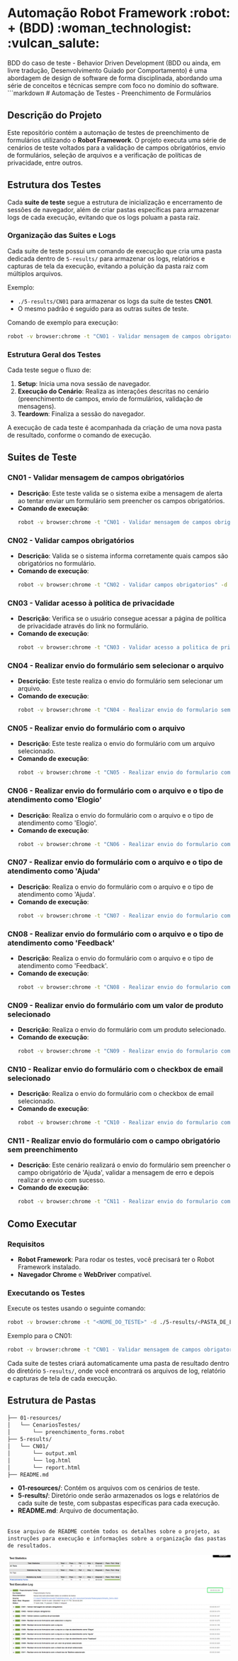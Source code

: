 <h1>  Automação Robot Framework :robot: + (BDD)  :woman_technologist: :vulcan_salute: </h1>
BDD do caso de teste - Behavior Driven Development (BDD ou ainda, em livre tradução, Desenvolvimento Guiado por Comportamento) é uma abordagem de design de software de forma disciplinada, abordando uma série de conceitos e técnicas sempre com foco no domínio do software.
```markdown
# Automação de Testes - Preenchimento de Formulários

## Descrição do Projeto

Este repositório contém a automação de testes de preenchimento de formulários utilizando o **Robot Framework**. O projeto executa uma série de cenários de teste voltados para a validação de campos obrigatórios, envio de formulários, seleção de arquivos e a verificação de políticas de privacidade, entre outros.

## Estrutura dos Testes

Cada **suite de teste** segue a estrutura de inicialização e encerramento de sessões de navegador, além de criar pastas específicas para armazenar logs de cada execução, evitando que os logs poluam a pasta raiz.

### Organização das Suites e Logs

Cada suite de teste possui um comando de execução que cria uma pasta dedicada dentro de `5-results/` para armazenar os logs, relatórios e capturas de tela da execução, evitando a poluição da pasta raiz com múltiplos arquivos.

Exemplo:
- `./5-results/CN01` para armazenar os logs da suite de testes **CN01**.
- O mesmo padrão é seguido para as outras suites de teste.

Comando de exemplo para execução:
```bash
robot -v browser:chrome -t "CN01 - Validar mensagem de campos obrigatorios" -d ./5-results/CN01 "01-resources/CenariosTestes/preenchimento_forms.robot"
```

### Estrutura Geral dos Testes

Cada teste segue o fluxo de:
1. **Setup**: Inicia uma nova sessão de navegador.
2. **Execução do Cenário**: Realiza as interações descritas no cenário (preenchimento de campos, envio de formulários, validação de mensagens).
3. **Teardown**: Finaliza a sessão do navegador.

A execução de cada teste é acompanhada da criação de uma nova pasta de resultado, conforme o comando de execução.

## Suites de Teste

### CN01 - Validar mensagem de campos obrigatórios
- **Descrição**: Este teste valida se o sistema exibe a mensagem de alerta ao tentar enviar um formulário sem preencher os campos obrigatórios.
- **Comando de execução**:
    ```bash
    robot -v browser:chrome -t "CN01 - Validar mensagem de campos obrigatorios" -d ./5-results/CN01 "01-resources/CenariosTestes/preenchimento_forms.robot"
    ```

### CN02 - Validar campos obrigatórios
- **Descrição**: Valida se o sistema informa corretamente quais campos são obrigatórios no formulário.
- **Comando de execução**:
    ```bash
    robot -v browser:chrome -t "CN02 - Validar campos obrigatorios" -d ./5-results/CN02 "01-resources/CenariosTestes/preenchimento_forms.robot"
    ```

### CN03 - Validar acesso à política de privacidade
- **Descrição**: Verifica se o usuário consegue acessar a página de política de privacidade através do link no formulário.
- **Comando de execução**:
    ```bash
    robot -v browser:chrome -t "CN03 - Validar acesso a politica de privacidade" -d ./5-results/CN03 "01-resources/CenariosTestes/preenchimento_forms.robot"
    ```

### CN04 - Realizar envio do formulário sem selecionar o arquivo
- **Descrição**: Este teste realiza o envio do formulário sem selecionar um arquivo.
- **Comando de execução**:
    ```bash
    robot -v browser:chrome -t "CN04 - Realizar envio do formulario sem selecionar o arquivo" -d ./5-results/CN04 "01-resources/CenariosTestes/preenchimento_forms.robot"
    ```

### CN05 - Realizar envio do formulário com o arquivo
- **Descrição**: Este teste realiza o envio do formulário com um arquivo selecionado.
- **Comando de execução**:
    ```bash
    robot -v browser:chrome -t "CN05 - Realizar envio do formulario com o arquivo" -d ./5-results/CN05 "01-resources/CenariosTestes/preenchimento_forms.robot"
    ```

### CN06 - Realizar envio do formulário com o arquivo e o tipo de atendimento como 'Elogio'
- **Descrição**: Realiza o envio do formulário com o arquivo e o tipo de atendimento como 'Elogio'.
- **Comando de execução**:
    ```bash
    robot -v browser:chrome -t "CN06 - Realizar envio do formulario com o arquivo e o tipo de atendimento como 'Elogio'" -d ./5-results/CN06 "01-resources/CenariosTestes/preenchimento_forms.robot"
    ```

### CN07 - Realizar envio do formulário com o arquivo e o tipo de atendimento como 'Ajuda'
- **Descrição**: Realiza o envio do formulário com o arquivo e o tipo de atendimento como 'Ajuda'.
- **Comando de execução**:
    ```bash
    robot -v browser:chrome -t "CN07 - Realizar envio do formulario com o arquivo e o tipo de atendimento como 'Ajuda'" -d ./5-results/CN07 "01-resources/CenariosTestes/preenchimento_forms.robot"
    ```

### CN08 - Realizar envio do formulário com o arquivo e o tipo de atendimento como 'Feedback'
- **Descrição**: Realiza o envio do formulário com o arquivo e o tipo de atendimento como 'Feedback'.
- **Comando de execução**:
    ```bash
    robot -v browser:chrome -t "CN08 - Realizar envio do formulario com o arquivo e o tipo de atendimento como 'Feedback'" -d ./5-results/CN08 "01-resources/CenariosTestes/preenchimento_forms.robot"
    ```

### CN09 - Realizar envio do formulário com um valor de produto selecionado
- **Descrição**: Realiza o envio do formulário com um produto selecionado.
- **Comando de execução**:
    ```bash
    robot -v browser:chrome -t "CN09 - Realizar envio do formulario com um valor de produto selecionado" -d ./5-results/CN09 "01-resources/CenariosTestes/preenchimento_forms.robot"
    ```

### CN10 - Realizar envio do formulário com o checkbox de email selecionado
- **Descrição**: Realiza o envio do formulário com o checkbox de email selecionado.
- **Comando de execução**:
    ```bash
    robot -v browser:chrome -t "CN10 - Realizar envio do formulario com o check box de email selecionado" -d ./5-results/CN10 "01-resources/CenariosTestes/preenchimento_forms.robot"
    ```

### CN11 - Realizar envio do formulário com o campo obrigatório sem preenchimento
- **Descrição**: Este cenário realizará o envio do formulário sem preencher o campo obrigatório de 'Ajuda', validar a mensagem de erro e depois realizar o envio com sucesso.
- **Comando de execução**:
    ```bash
    robot -v browser:chrome -t "CN11 - Realizar envio do formulario com o campo obrigatorio sem preenchimento" -d ./5-results/CN11 "01-resources/CenariosTestes/preenchimento_forms.robot"
    ```

## Como Executar

### Requisitos
- **Robot Framework**: Para rodar os testes, você precisará ter o Robot Framework instalado.
- **Navegador Chrome** e **WebDriver** compatível.

### Executando os Testes

Execute os testes usando o seguinte comando:

```bash
robot -v browser:chrome -t "<NOME_DO_TESTE>" -d ./5-results/<PASTA_DE_LOGS> "01-resources/CenariosTestes/preenchimento_forms.robot"
```

Exemplo para o CN01:
```bash
robot -v browser:chrome -t "CN01 - Validar mensagem de campos obrigatorios" -d ./5-results/CN01 "01-resources/CenariosTestes/preenchimento_forms.robot"
```

Cada suite de testes criará automaticamente uma pasta de resultado dentro do diretório `5-results/`, onde você encontrará os arquivos de log, relatório e capturas de tela de cada execução.

## Estrutura de Pastas

```
├── 01-resources/
│   └── CenariosTestes/
│       └── preenchimento_forms.robot
├── 5-results/
│   └── CN01/
│       └── output.xml
│       └── log.html
│       └── report.html
├── README.md
```

- **01-resources/**: Contém os arquivos com os cenários de teste.
- **5-results/**: Diretório onde serão armazenados os logs e relatórios de cada suite de teste, com subpastas específicas para cada execução.
- **README.md**: Arquivo de documentação.
```

Esse arquivo de README contém todos os detalhes sobre o projeto, as instruções para execução e informações sobre a organização das pastas de resultados.

```
![Logo do Projeto](./imagens/DesafioQA.png)
